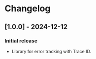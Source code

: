 # Changelog

## [1.0.0] - 2024-12-12

### Initial release

- Library for error tracking with Trace ID.

<!--## [Unreleased]
### Added
 - Nueva funcionalidad de trazabilidad de errores. -->

